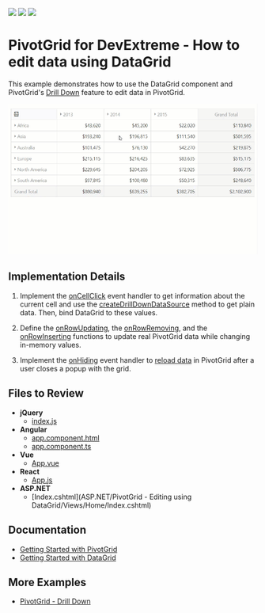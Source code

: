 <!-- default badges list -->
![](https://img.shields.io/endpoint?url=https://codecentral.devexpress.com/api/v1/VersionRange/266598408/20.1.3%2B)
[![](https://img.shields.io/badge/Open_in_DevExpress_Support_Center-FF7200?style=flat-square&logo=DevExpress&logoColor=white)](https://supportcenter.devexpress.com/ticket/details/T892748)
[![](https://img.shields.io/badge/📖_How_to_use_DevExpress_Examples-e9f6fc?style=flat-square)](https://docs.devexpress.com/GeneralInformation/403183)
<!-- default badges end -->
# PivotGrid for DevExtreme - How to edit data using DataGrid

This example demonstrates how to use the DataGrid component and PivotGrid's [Drill Down](https://js.devexpress.com/Demos/WidgetsGallery/Demo/PivotGrid/DrillDown) feature to edit data in PivotGrid.

![PivotGrid drill down feature](./pivot-grid-drill-down.gif)

## Implementation Details

1. Implement the [onCellClick](https://js.devexpress.com/Documentation/ApiReference/UI_Widgets/dxPivotGrid/Configuration/#onCellClick) event handler to get information about the current cell and use the [createDrillDownDataSource](https://js.devexpress.com/Documentation/ApiReference/Data_Layer/PivotGridDataSource/Methods/#createDrillDownDataSourceoptions) method to get plain data. Then, bind DataGrid to these values.  

1. Define the [onRowUpdating](https://js.devexpress.com/Documentation/ApiReference/UI_Widgets/dxDataGrid/Configuration/#onRowUpdating), the [onRowRemoving](https://js.devexpress.com/Documentation/ApiReference/UI_Widgets/dxDataGrid/Configuration/#onRowRemoving), and the [onRowInserting](https://js.devexpress.com/Documentation/ApiReference/UI_Widgets/dxDataGrid/Configuration/#onRowInserting) functions to update real PivotGrid data while changing in-memory values.

1. Implement the [onHiding](https://js.devexpress.com/Documentation/ApiReference/UI_Widgets/dxPopup/Configuration/#onHiding) event handler to [reload data](https://js.devexpress.com/Documentation/Guide/Data_Binding/Update_Data/#DevExtreme_DataSource/Data_Shaping) in PivotGrid after a user closes a popup with the grid.

## Files to Review

- **jQuery**
    - [index.js](jQuery/src/index.js)
- **Angular**
    - [app.component.html](Angular/src/app/app.component.html)
    - [app.component.ts](Angular/src/app/app.component.ts)
- **Vue**
    - [App.vue](Vue/src/App.vue)
- **React**
    - [App.js](React/src/App.js)
- **ASP.NET**    
    - [Index.cshtml](ASP.NET/PivotGrid - Editing using DataGrid/Views/Home/Index.cshtml)

## Documentation

- [Getting Started with PivotGrid](https://js.devexpress.com/Documentation/Guide/UI_Components/PivotGrid/Getting_Started_with_PivotGrid/)
- [Getting Started with DataGrid](https://js.devexpress.com/Documentation/Guide/UI_Components/DataGrid/Getting_Started_with_DataGrid/)

## More Examples

- [PivotGrid - Drill Down](https://js.devexpress.com/Demos/WidgetsGallery/Demo/PivotGrid/DrillDown)
